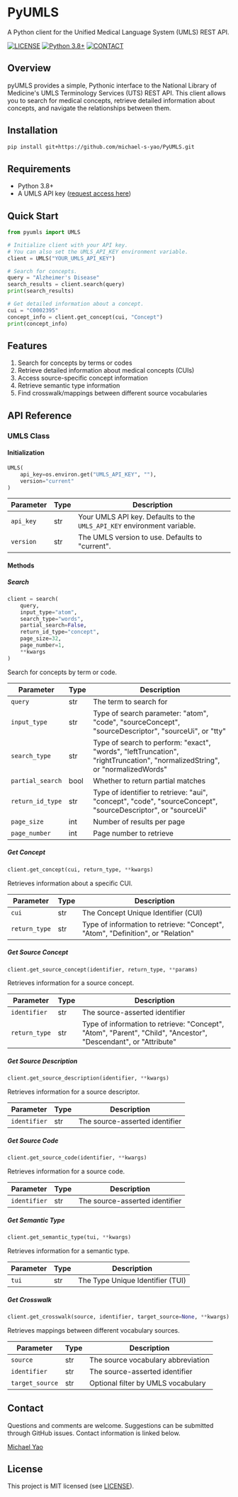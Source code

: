 # PyUMLS

A Python client for the Unified Medical Language System (UMLS) REST API.

[![LICENSE](https://img.shields.io/badge/license-MIT-green.svg)](LICENSE.md)
[![Python 3.8+](https://img.shields.io/badge/python-3.8+-green.svg)](https://www.python.org/downloads/)
[![CONTACT](https://img.shields.io/badge/contact-michael.yao%40pennmedicine.upenn.edu-blue)](mailto:michael.yao@pennmedicine.upenn.edu)

## Overview

pyUMLS provides a simple, Pythonic interface to the National Library of Medicine's UMLS Terminology Services (UTS) REST API. This client allows you to search for medical concepts, retrieve detailed information about concepts, and navigate the relationships between them.

## Installation

```bash
pip install git+https://github.com/michael-s-yao/PyUMLS.git
```

## Requirements

- Python 3.8+
- A UMLS API key ([request access here](https://uts.nlm.nih.gov/uts/signup-login))

## Quick Start

```python
from pyumls import UMLS

# Initialize client with your API key.
# You can also set the UMLS_API_KEY environment variable.
client = UMLS("YOUR_UMLS_API_KEY")

# Search for concepts.
query = "Alzheimer's Disease"
search_results = client.search(query)
print(search_results)

# Get detailed information about a concept.
cui = "C0002395"
concept_info = client.get_concept(cui, "Concept")
print(concept_info)
```

## Features

  1. Search for concepts by terms or codes
  2. Retrieve detailed information about medical concepts (CUIs)
  3. Access source-specific concept information
  4. Retrieve semantic type information
  5. Find crosswalk/mappings between different source vocabularies

## API Reference

### UMLS Class

#### Initialization

```python
UMLS(
    api_key=os.environ.get("UMLS_API_KEY", ""), 
    version="current"
)
```

| Parameter | Type | Description |
|-----------|------|-------------|
| `api_key` | str | Your UMLS API key. Defaults to the `UMLS_API_KEY` environment variable. |
| `version` | str | The UMLS version to use. Defaults to "current". |

#### Methods

##### Search

```python
client = search(
    query,
    input_type="atom",
    search_type="words",
    partial_search=False, 
    return_id_type="concept",
    page_size=32,
    page_number=1,
    **kwargs
)
```

Search for concepts by term or code.

| Parameter | Type | Description |
|-----------|------|-------------|
| `query` | str | The term to search for |
| `input_type` | str | Type of search parameter: "atom", "code", "sourceConcept", "sourceDescriptor", "sourceUi", or "tty" |
| `search_type` | str | Type of search to perform: "exact", "words", "leftTruncation", "rightTruncation", "normalizedString", or "normalizedWords" |
| `partial_search` | bool | Whether to return partial matches |
| `return_id_type` | str | Type of identifier to retrieve: "aui", "concept", "code", "sourceConcept", "sourceDescriptor", or "sourceUi" |
| `page_size` | int | Number of results per page |
| `page_number` | int | Page number to retrieve |

##### Get Concept

```python
client.get_concept(cui, return_type, **kwargs)
```

Retrieves information about a specific CUI.

| Parameter | Type | Description |
|-----------|------|-------------|
| `cui` | str | The Concept Unique Identifier (CUI) |
| `return_type` | str | Type of information to retrieve: "Concept", "Atom", "Definition", or "Relation" |

##### Get Source Concept

```python
client.get_source_concept(identifier, return_type, **params)
```

Retrieves information for a source concept.

| Parameter | Type | Description |
|-----------|------|-------------|
| `identifier` | str | The source-asserted identifier |
| `return_type` | str | Type of information to retrieve: "Concept", "Atom", "Parent", "Child", "Ancestor", "Descendant", or "Attribute" |

##### Get Source Description

```python
client.get_source_description(identifier, **kwargs)
```

Retrieves information for a source descriptor.

| Parameter | Type | Description |
|-----------|------|-------------|
| `identifier` | str | The source-asserted identifier |

##### Get Source Code

```python
client.get_source_code(identifier, **kwargs)
```

Retrieves information for a source code.

| Parameter | Type | Description |
|-----------|------|-------------|
| `identifier` | str | The source-asserted identifier |

##### Get Semantic Type

```python
client.get_semantic_type(tui, **kwargs)
```

Retrieves information for a semantic type.

| Parameter | Type | Description |
|-----------|------|-------------|
| `tui` | str | The Type Unique Identifier (TUI) |

##### Get Crosswalk

```python
client.get_crosswalk(source, identifier, target_source=None, **kwargs)
```

Retrieves mappings between different vocabulary sources.

| Parameter | Type | Description |
|-----------|------|-------------|
| `source` | str | The source vocabulary abbreviation |
| `identifier` | str | The source-asserted identifier |
| `target_source` | str | Optional filter by UMLS vocabulary |

## Contact

Questions and comments are welcome. Suggestions can be submitted through GitHub issues. Contact information is linked below.

[Michael Yao](mailto:michael.yao@pennmedicine.upenn.edu)

## License

This project is MIT licensed (see [LICENSE](LICENSE)).